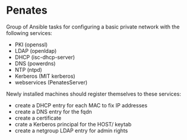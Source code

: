 Penates
=======

Group of Ansible tasks for configuring a basic private network with the following services:

  * PKI (openssl)
  * LDAP (openldap)
  * DHCP (isc-dhcp-server)
  * DNS (powerdns)
  * NTP (ntpd)
  * Kerberos (MIT kerberos)
  * webservices (PenatesServer)
    
    
Newly installed machines should register themselves to these services:

  * create a DHCP entry for each MAC to fix IP addresses
  * create a DNS entry for the fqdn
  * create a certificate
  * crate a Kerberos principal for the HOST/ keytab
  * create a netgroup LDAP entry for admin rights
  
